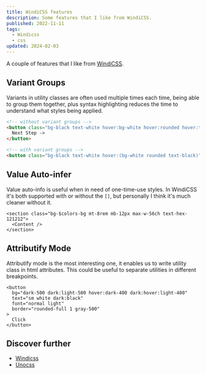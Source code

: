 ```yaml
---
title: WindiCSS features
description: Some features that I like from WindiCSS.
published: 2022-11-11
tags:
  - Windicss
  - css
updated: 2024-02-03
---
```


A couple of features that I like from [WindiCSS](https://windicss.org).

## Variant Groups

Variants in utility classes are often used multiple times each time, being able to group them together, plus syntax highlighting reduces the time to understand what styles being applied.

```html
<!-- without variant groups -->
<button class="bg-black text-white hover:bg-white hover:rounded hover:text-black">
  Next Step ->
</button>

<!-- with variant groups -->
<button class="bg-black text-white hover:(bg-white rounded text-black)">Next Step -></button>
```

## Value Auto-infer

Value auto-info is useful when in need of one-time-use styles. In WindiCSS it's both supported with or without the `[]`, but personally I think it's much cleaner without it.

```tsx
<section class="bg-$colors-bg mt-8rem mb-12px max-w-56ch text-hex-121212">
  <Content />
</section>
```

## Attributify Mode

Attributify mode is the most interesting one, it enables us to write utility class in html attributes. This could be useful to separate utilities in different breakpoints.

```svelte
<button
  bg="dark-500 dark:light-500 hover:dark-400 dark:hover:light-400"
  text="sm white dark:black"
  font="normal light"
  border="rounded-full 1 gray-500"
>
  Click
</button>
```

## Discover further

- [Windicss](https://windicss.org)
- [Unocss](https://uno.antfu.me/)
